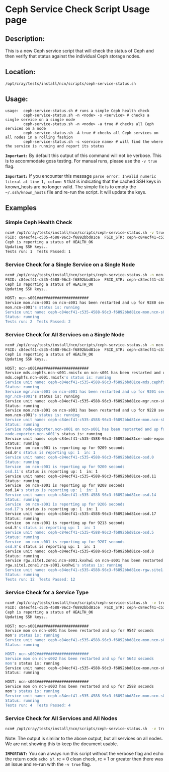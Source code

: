 # Ceph Service Check Script Usage page

## Description:

This is a new Ceph service script that will check the status of Ceph and then verify that status against the individual Ceph storage nodes.

## Location:

`/opt/cray/tests/install/ncn/scripts/ceph-service-status.sh`

## Usage:

```text
usage:  ceph-service-status.sh # runs a simple Ceph health check
        ceph-service-status.sh -n <node> -s <service> # checks a single service on a single node
        ceph-service-status.sh -n <node> -a true # checks all Ceph services on a node
        ceph-service-status.sh -A true # checks all Ceph services on all nodes in a rolling fashion
        ceph-service-status.sh -s <service name> # will find the where the service is running and report its status
```

**`Important:`** By default this output of this command will not be verbose. This is to accommodate goss testing. For manual runs, please use the `-v true` flag.

**`Important:`** If you encounter this message `parse error: Invalid numeric literal at line 1, column 5` that is indicating that the cached SSH keys in known_hosts are no longer valid. The simple fix is to empty the `~/.ssh/known_hosts` file and re-run the script. It will update the keys.

## Examples

### Simple Ceph Health Check

```bash
ncn# /opt/cray/tests/install/ncn/scripts/ceph-service-status.sh -v true
FSID: c84ecf41-c535-4588-96c3-f6892bbd81ce  FSID_STR: ceph-c84ecf41-c535-4588-96c3-f6892bbd81ce
Ceph is reporting a status of HEALTH_OK
Updating SSH keys..
Tests run: 1  Tests Passed: 1
```

### Service Check for a Single Service on a Single Node

```bash
ncn# /opt/cray/tests/install/ncn/scripts/ceph-service-status.sh -n ncn-s001 -v true -s mon.ncn-s001
FSID: c84ecf41-c535-4588-96c3-f6892bbd81ce  FSID_STR: ceph-c84ecf41-c535-4588-96c3-f6892bbd81ce
Ceph is reporting a status of HEALTH_OK
Updating SSH keys..

HOST: ncn-s001#######################
Service mon.ncn-s001 on ncn-s001 has been restarted and up for 9280 seconds
mon.ncn-s001's status is: running
Service unit name: ceph-c84ecf41-c535-4588-96c3-f6892bbd81ce-mon.ncn-s001
Status: running
Tests run: 2  Tests Passed: 2
```

### Service Check for All Services on a Single Node

```bash
ncn# /opt/cray/tests/install/ncn/scripts/ceph-service-status.sh -n ncn-s001 -a true -v true
FSID: c84ecf41-c535-4588-96c3-f6892bbd81ce  FSID_STR: ceph-c84ecf41-c535-4588-96c3-f6892bbd81ce
Ceph is reporting a status of HEALTH_OK
Updating SSH keys..

HOST: ncn-s001#######################
Service mds.cephfs.ncn-s001.rmisfx on ncn-s001 has been restarted and up for 9206 seconds
mds.cephfs.ncn-s001.rmisfx's status is: running
Service unit name: ceph-c84ecf41-c535-4588-96c3-f6892bbd81ce-mds.cephfs.ncn-s001.rmisfx
Status: running
Service mgr.ncn-s001 on ncn-s001 has been restarted and up for 9201 seconds
mgr.ncn-s001's status is: running
Service unit name: ceph-c84ecf41-c535-4588-96c3-f6892bbd81ce-mgr.ncn-s001
Status: running
Service mon.ncn-s001 on ncn-s001 has been restarted and up for 9228 seconds
mon.ncn-s001's status is: running
Service unit name: ceph-c84ecf41-c535-4588-96c3-f6892bbd81ce-mon.ncn-s001
Status: running
Service node-exporter.ncn-s001 on ncn-s001 has been restarted and up for 1231 seconds
node-exporter.ncn-s001's status is: running
Service unit name: ceph-c84ecf41-c535-4588-96c3-f6892bbd81ce-node-exporter.ncn-s001
Status: running
Service  on ncn-s001 is reporting up for 9209 seconds
osd.0's status is reporting up: 1  in: 1
Service unit name: ceph-c84ecf41-c535-4588-96c3-f6892bbd81ce-osd.0
Status: running
Service  on ncn-s001 is reporting up for 9200 seconds
osd.11's status is reporting up: 1  in: 1
Service unit name: ceph-c84ecf41-c535-4588-96c3-f6892bbd81ce-osd.11
Status: running
Service  on ncn-s001 is reporting up for 9208 seconds
osd.14's status is reporting up: 1  in: 1
Service unit name: ceph-c84ecf41-c535-4588-96c3-f6892bbd81ce-osd.14
Status: running
Service  on ncn-s001 is reporting up for 9206 seconds
osd.17's status is reporting up: 1  in: 1
Service unit name: ceph-c84ecf41-c535-4588-96c3-f6892bbd81ce-osd.17
Status: running
Service  on ncn-s001 is reporting up for 9213 seconds
osd.5's status is reporting up: 1  in: 1
Service unit name: ceph-c84ecf41-c535-4588-96c3-f6892bbd81ce-osd.5
Status: running
Service  on ncn-s001 is reporting up for 9207 seconds
osd.8's status is reporting up: 1  in: 1
Service unit name: ceph-c84ecf41-c535-4588-96c3-f6892bbd81ce-osd.8
Status: running
Service rgw.site1.zone1.ncn-s001.kvxhwi on ncn-s001 has been restarted and up for 9210 seconds
rgw.site1.zone1.ncn-s001.kvxhwi's status is: running
Service unit name: ceph-c84ecf41-c535-4588-96c3-f6892bbd81ce-rgw.site1.zone1.ncn-s001.kvxhwi
Status: running
Tests run: 12  Tests Passed: 12
```

### Service Check for a Service Type

```bash
ncn# /opt/cray/tests/install/ncn/scripts/ceph-service-status.sh  -v true -s mon
FSID: c84ecf41-c535-4588-96c3-f6892bbd81ce  FSID_STR: ceph-c84ecf41-c535-4588-96c3-f6892bbd81ce
Ceph is reporting a status of HEALTH_OK
Updating SSH keys..

HOST: ncn-s001#######################
Service mon on ncn-s001 has been restarted and up for 9547 seconds
mon's status is: running
Service unit name: ceph-c84ecf41-c535-4588-96c3-f6892bbd81ce-mon.ncn-s001
Status: running

HOST: ncn-s002#######################
Service mon on ncn-s002 has been restarted and up for 5643 seconds
mon's status is: running
Service unit name: ceph-c84ecf41-c535-4588-96c3-f6892bbd81ce-mon.ncn-s002
Status: running

HOST: ncn-s003#######################
Service mon on ncn-s003 has been restarted and up for 2588 seconds
mon's status is: running
Service unit name: ceph-c84ecf41-c535-4588-96c3-f6892bbd81ce-mon.ncn-s003
Status: running
Tests run: 4  Tests Passed: 4
```

### Service Check for All Services and All Nodes

```bash
ncn# /opt/cray/tests/install/ncn/scripts/ceph-service-status.sh  -v true -A true
```

Note: The output is similar to the above output, but all services on all nodes. We are not showing this to keep the document usable.

**`IMPORTANT:`** You can always run this script without the verbose flag and echo the return code `echo $?`.  rc = 0 clean check, rc = 1 or greater then there was an issue and re-run with the `-v true` flag.
